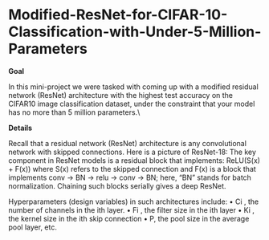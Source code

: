 # Modified-ResNet-for-CIFAR-10-Classification-with-Under-5-Million-Parameters

**Goal**

In this mini-project we were tasked with coming up with a modified residual
network (ResNet) architecture with the highest test accuracy on the CIFAR10 image classification dataset, under the constraint that your model has no
more than 5 million parameters.\\

**Details**

Recall that a residual network (ResNet) architecture is any convolutional network with skipped connections. Here is a picture of ResNet-18:
The key component in ResNet models is a residual block that implements: 
ReLU(S(x) + F(x)) where S(x) refers to the skipped connection and F(x) is a block that implements conv -> BN -> relu -> conv -> BN; here, “BN” stands for batch normalization. Chaining such blocks serially gives a deep ResNet.

Hyperparameters (design variables) in such architectures include:
• Ci
, the number of channels in the ith layer.
• Fi
, the filter size in the ith layer
• Ki
, the kernel size in the ith skip connection
• P, the pool size in the average pool layer,
etc.
